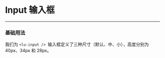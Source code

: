 # Input 输入框
------
### 基础用法

我们为 ```<lu-input /> ```输入框定义了三种尺寸（默认、中、小），高度分别为 40px、34px 和 28px。

<div class="demo-block">
    <lu-input  size="large" type="search" v-model="val" placeholder="large"  prefix="lu-icon-search"
    suffix="lu-icon-search" @icon-click="click"></lu-input>
    <lu-input  size="default" clearable  placeholder="default"></lu-input>
    <lu-input  size="small" disabled placeholder="small"></lu-input>
</div>
<script>
export default {
    data(){
        return {
            val:'large'
        }
    },
    methods:{
        click(e){
            console.log(e)
        }
    }
}
</script>
